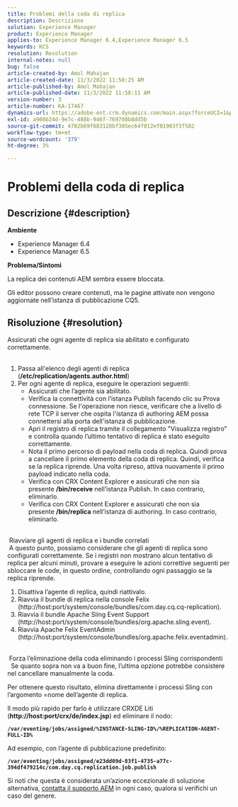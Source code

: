 ```yaml
---
title: Problemi della coda di replica
description: Descrizione
solution: Experience Manager
product: Experience Manager
applies-to: Experience Manager 6.4,Experience Manager 6.5
keywords: KCS
resolution: Resolution
internal-notes: null
bug: false
article-created-by: Amol Mahajan
article-created-date: 11/3/2022 11:50:25 AM
article-published-by: Amol Mahajan
article-published-date: 11/3/2022 11:58:11 AM
version-number: 3
article-number: KA-17467
dynamics-url: https://adobe-ent.crm.dynamics.com/main.aspx?forceUCI=1&pagetype=entityrecord&etn=knowledgearticle&id=1a7e0ab3-6d5b-ed11-9561-6045bd006d92
exl-id: a908b24d-9e7c-488b-946f-769708b8dd5b
source-git-commit: 4702b69f883128bf305ec64f012ef01903f3f582
workflow-type: tm+mt
source-wordcount: '379'
ht-degree: 3%

---
```


# Problemi della coda di replica

## Descrizione {#description}

<b>Ambiente</b>
- Experience Manager 6.4
- Experience Manager 6.5


<b>Problema/Sintomi</b>

La replica dei contenuti AEM sembra essere bloccata.

Gli editor possono creare contenuti, ma le pagine attivate non vengono aggiornate nell’istanza di pubblicazione CQ5.


## Risoluzione {#resolution}

Assicurati che ogni agente di replica sia abilitato e configurato correttamente.<br> 
1. Passa all&#39;elenco degli agenti di replica (<b>/etc/replication/agents.author.html</b>)
2. Per ogni agente di replica, eseguire le operazioni seguenti:
   - Assicurati che l’agente sia abilitato.
   - Verifica la connettività con l’istanza Publish facendo clic su Prova connessione. Se l&#39;operazione non riesce, verificare che a livello di rete TCP il server che ospita l&#39;istanza di authoring AEM possa connettersi alla porta dell&#39;istanza di pubblicazione.
   - Apri il registro di replica tramite il collegamento &quot;Visualizza registro&quot; e controlla quando l’ultimo tentativo di replica è stato eseguito correttamente.
   - Nota il primo percorso di payload nella coda di replica. Quindi prova a cancellare il primo elemento della coda di replica. Quindi, verifica se la replica riprende. Una volta ripreso, attiva nuovamente il primo payload indicato nella coda.
   - Verifica con CRX Content Explorer e assicurati che non sia presente <b>/bin/receive</b> nell’istanza Publish. In caso contrario, eliminarlo.
   - Verifica con CRX Content Explorer e assicurati che non sia presente <b>/bin/replica</b> nell’istanza di authoring. In caso contrario, eliminarlo.

<br> Riavviare gli agenti di replica e i bundle correlati<br> A questo punto, possiamo considerare che gli agenti di replica sono configurati correttamente. Se i registri non mostrano alcun tentativo di replica per alcuni minuti, provare a eseguire le azioni correttive seguenti per sbloccare le code, in questo ordine, controllando ogni passaggio se la replica riprende.


1. Disattiva l’agente di replica, quindi riattivalo.
2. Riavvia il bundle di replica nella console Felix (http://host:port/system/console/bundles/com.day.cq.cq-replication).
3. Riavvia il bundle Apache Sling Event Support (http://host:port/system/console/bundles/org.apache.sling.event).
4. Riavvia Apache Felix EventAdmin (http://host:port/system/console/bundles/org.apache.felix.eventadmin).

<br> Forza l’eliminazione della coda eliminando i processi Sling corrispondenti<br> 
Se quanto sopra non va a buon fine, l’ultima opzione potrebbe consistere nel cancellare manualmente la coda.

Per ottenere questo risultato, elimina direttamente i processi Sling con l’argomento =nome dell’agente di replica.

Il modo più rapido per farlo è utilizzare CRXDE Liti (<b>http://host:port/crx/de/index.jsp</b>) ed eliminare il nodo:

<b>`/var/eventing/jobs/assigned/%INSTANCE-SLING-ID%/%REPLICATION-AGENT-FULL-ID%`</b>

Ad esempio, con l’agente di pubblicazione predefinito:

<b>`/var/eventing/jobs/assigned/e23dd09d-83f1-4735-a77c-394df479214c/com.day.cq.replication.job.publish`</b>

Si noti che questa è considerata un’azione eccezionale di soluzione alternativa, [contatta il supporto AEM](https://helpx.adobe.com/it/marketing-cloud/contact-support.html) in ogni caso, qualora si verifichi un caso del genere.
